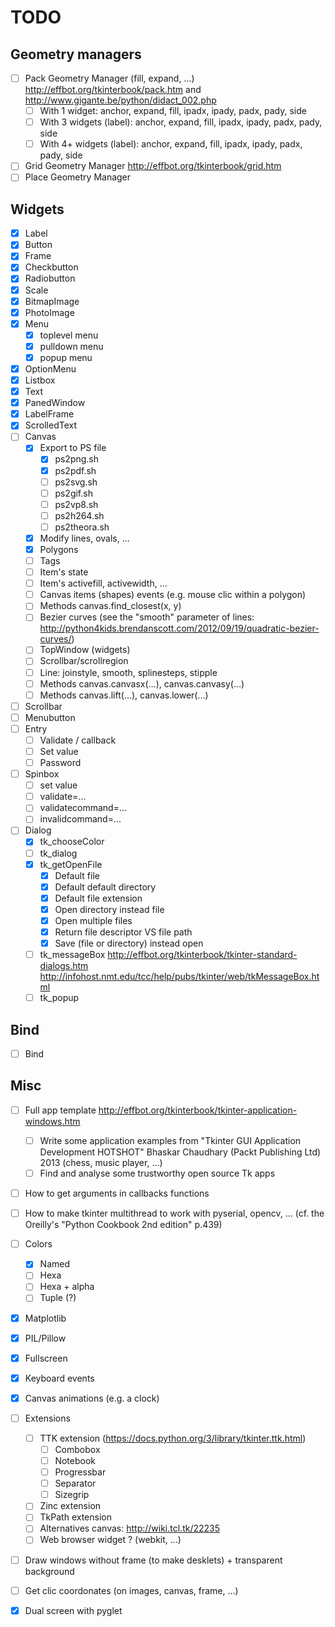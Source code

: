 # TODO

## Geometry managers

- [ ] Pack Geometry Manager (fill, expand, ...) http://effbot.org/tkinterbook/pack.htm and http://www.gigante.be/python/didact_002.php
    - [ ] With 1 widget: anchor, expand, fill, ipadx, ipady, padx, pady, side
    - [ ] With 3 widgets (label): anchor, expand, fill, ipadx, ipady, padx, pady, side
    - [ ] With 4+ widgets (label): anchor, expand, fill, ipadx, ipady, padx, pady, side
- [ ] Grid Geometry Manager http://effbot.org/tkinterbook/grid.htm
- [ ] Place Geometry Manager

## Widgets

- [x] Label
- [x] Button
- [x] Frame
- [x] Checkbutton
- [x] Radiobutton
- [x] Scale
- [x] BitmapImage
- [x] PhotoImage
- [x] Menu
    - [x] toplevel menu
    - [x] pulldown menu
    - [x] popup menu
- [x] OptionMenu
- [x] Listbox
- [x] Text
- [x] PanedWindow
- [x] LabelFrame
- [x] ScrolledText
- [ ] Canvas
    - [x] Export to PS file
        - [x] ps2png.sh
        - [x] ps2pdf.sh
        - [ ] ps2svg.sh
        - [ ] ps2gif.sh
        - [ ] ps2vp8.sh
        - [ ] ps2h264.sh
        - [ ] ps2theora.sh
    - [x] Modify lines, ovals, ...
    - [x] Polygons
    - [ ] Tags
    - [ ] Item's state
    - [ ] Item's activefill, activewidth, ...
    - [ ] Canvas items (shapes) events (e.g. mouse clic within a polygon)
    - [ ] Methods canvas.find_closest(x, y)
    - [ ] Bezier curves (see the "smooth" parameter of lines: http://python4kids.brendanscott.com/2012/09/19/quadratic-bezier-curves/)
    - [ ] TopWindow (widgets)
    - [ ] Scrollbar/scrollregion
    - [ ] Line: joinstyle, smooth, splinesteps, stipple
    - [ ] Methods canvas.canvasx(...), canvas.canvasy(...) 
    - [ ] Methods canvas.lift(...), canvas.lower(...) 
- [ ] Scrollbar
- [ ] Menubutton
- [ ] Entry
    - [ ] Validate / callback
    - [ ] Set value
    - [ ] Password
- [ ] Spinbox
    - [ ] set value
    - [ ] validate=...
    - [ ] validatecommand=...
    - [ ] invalidcommand=...
- [ ] Dialog
    - [x] tk_chooseColor
    - [ ] tk_dialog
    - [x] tk_getOpenFile
        - [x] Default file
        - [x] Default default directory
        - [x] Default file extension
        - [x] Open directory instead file
        - [x] Open multiple files
        - [x] Return file descriptor VS file path
        - [x] Save (file or directory) instead open
    - [ ] tk_messageBox http://effbot.org/tkinterbook/tkinter-standard-dialogs.htm http://infohost.nmt.edu/tcc/help/pubs/tkinter/web/tkMessageBox.html
    - [ ] tk_popup

## Bind

- [ ] Bind

## Misc

- [ ] Full app template http://effbot.org/tkinterbook/tkinter-application-windows.htm
    - [ ] Write some application examples from "Tkinter GUI Application Development HOTSHOT" Bhaskar Chaudhary (Packt Publishing Ltd) 2013 (chess, music player, ...)
    - [ ] Find and analyse some trustworthy open source Tk apps
- [ ] How to get arguments in callbacks functions
- [ ] How to make tkinter multithread to work with pyserial, opencv, ... (cf. the Oreilly's "Python Cookbook 2nd edition" p.439)
- [ ] Colors
    - [x] Named
    - [ ] Hexa
    - [ ] Hexa + alpha
    - [ ] Tuple (?)
- [x] Matplotlib
- [x] PIL/Pillow
- [x] Fullscreen
- [x] Keyboard events
- [x] Canvas animations (e.g. a clock)
- [ ] Extensions
    - [ ] TTK extension (https://docs.python.org/3/library/tkinter.ttk.html)
        - [ ] Combobox
        - [ ] Notebook
        - [ ] Progressbar
        - [ ] Separator
        - [ ] Sizegrip
    - [ ] Zinc extension
    - [ ] TkPath extension
    - [ ] Alternatives canvas: http://wiki.tcl.tk/22235
    - [ ] Web browser widget ? (webkit, ...)
- [ ] Draw windows without frame (to make desklets) + transparent background
- [ ] Get clic coordonates (on images, canvas, frame, ...)
- [x] Dual screen with pyglet

